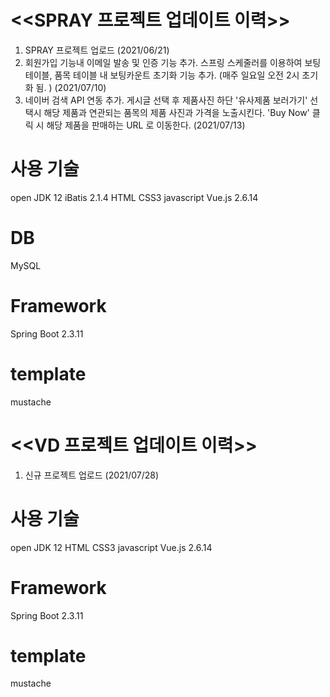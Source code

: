 # <<SPRAY 프로젝트 업데이트 이력>>
1. SPRAY 프로젝트 업로드 (2021/06/21)
2. 회원가입 기능내 이메일 발송 및 인증 기능 추가. 
   스프링 스케줄러를 이용하여 보팅 테이블, 품목 테이블 내 보팅카운트 초기화 기능 추가. (매주 일요일 오전 2시 초기화 됨. ) (2021/07/10)
3. 네이버 검색 API 연동 추가. 
   게시글 선택 후 제품사진 하단 '유사제품 보러가기' 선택시 해당 제품과 연관되는 품목의 제품 사진과 가격을 노출시킨다. 
   'Buy Now' 클릭 시 해당 제품을 판매하는 URL 로 이동한다. (2021/07/13)
   
# 사용 기술
open JDK 12
iBatis 2.1.4
HTML
CSS3
javascript
Vue.js 2.6.14

# DB
MySQL

# Framework
Spring Boot 2.3.11

# template
mustache


   
# <<VD 프로젝트 업데이트 이력>>
1. 신규 프로젝트 업로드 (2021/07/28)
   
# 사용 기술
open JDK 12
HTML
CSS3
javascript
Vue.js 2.6.14 

# Framework
Spring Boot 2.3.11

# template
mustache


   
   
   
